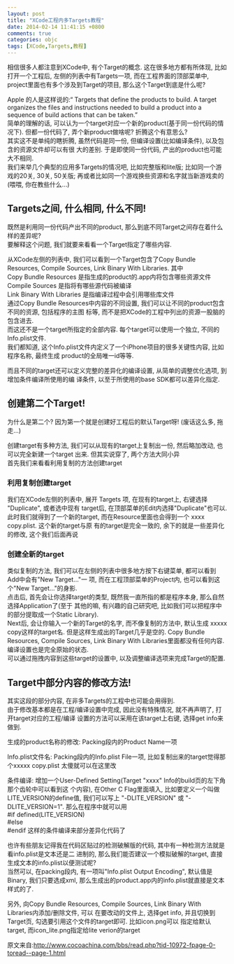 ```yaml
---
layout: post
title: "XCode工程内多Targets教程"
date: 2014-02-14 11:41:15 +0800
comments: true
categories: objc
tags: [XCode,Targets,教程]
---
```


相信很多人都注意到XCode中, 有个Target的概念. 这在很多地方都有所体现, 比如打开一个工程后, 左侧的列表中有Targets一项, 而在工程界面的顶部菜单中, project里面也有多个涉及到Target的项目, 那么这个Target到底是什么呢?  
<!--more-->
 Apple 的人是这样说的:“ Targets that define the products to build. A target organizes the files
and instructions needed to build a product into a sequence of build actions that can be taken.”  
 简单的理解的话, 可以认为一个target对应一个新的product(基于同一份代码的情况下). 但都一份代码了,
弄个新product做啥呢? 折腾这个有意思么?  
 其实这不是单纯的瞎折腾, 虽然代码是同一份, 但编译设置(比如编译条件), 以及包含的资源文件却可以有很
大的差别. 于是即使同一份代码, 产出的product也可能大不相同.  
 我们来举几个典型的应用多Targets的情况吧, 比如完整版和lite版; 比如同一个游戏的20关, 30关, 50关版;
再或者比如同一个游戏换些资源和名字就当新游戏卖的(喂喂, 你在教些什么...)  


## Targets之间, 什么相同, 什么不同!  

 既然是利用同一份代码产出不同的product, 那么到底不同Target之间存在着什么样的差异呢?  
 要解释这个问题, 我们就要来看看一个Target指定了哪些内容.  

 从XCode左侧的列表中, 我们可以看到一个Target包含了Copy Bundle Resources, Compile Sources, Link
Binary With Libraries. 其中   
 Copy Bundle Resources 是指生成的product的.app内将包含哪些资源文件   
 Compile Sources 是指将有哪些源代码被编译    
 Link Binary With Libraries 是指编译过程中会引用哪些库文件  
 通过Copy Bundle Resources中内容的不同设置, 我们可以让不同的product包含不同的资源, 包括程序的主图
标等, 而不是把XCode的工程中列出的资源一股脑的包含进去.  
 而这还不是一个target所指定的全部内容. 每个target可以使用一个独立, 不同的Info.plist文件.  
 我们都知道, 这个Info.plist文件内定义了一个iPhone项目的很多关键性内容, 比如程序名称, 最终生成
product的全局唯一id等等.  
    
  而且不同的target还可以定义完整的差异化的编译设置, 从简单的调整优化选项, 到增加条件编译所使用的编
译条件, 以至于所使用的base SDK都可以差异化指定.  

## 创建第二个Target!
  为什么是第二个? 因为第一个就是创建好工程后的默认Target呀! (废话这么多, 拖走...)  

  创建target有多种方法, 我们可以从现有的target上复制出一份, 然后略加改动, 也可以完全新建一个target
出来. 但其实说穿了, 两个方法大同小异  
  首先我们来看看利用复制的方法创建target  

###    利用复制创建target 
  我们在XCode左侧的列表中, 展开 Targets 项, 在现有的target上, 右键选择 "Duplicate", 或者选中现有
target后, 在顶部菜单的Edit内选择"Duplicate"也可以.  
  此时我们就得到了一个新的target, 而在Resource里面也会得到一个 xxxx copy.plist. 这个新的target与原
有的target是完全一致的, 余下的就是一些差异化的修改, 这个我们后面再说  

###    创建全新的target 
  类似复制的方法, 我们可以在左侧的列表中很多地方按下右键菜单, 都可以看到Add中会有"New Target..."一
项, 而在工程顶部菜单的Project内, 也可以看到这个"New Target..."的身影.  
  点击后, 首先会让你选择target的类型, 既然我一直所指的都是程序本身, 那么自然选择Application了(至于
其他的嘛, 有兴趣的自己研究吧, 比如我们可以把程序中的部分提取成一个Static Library).   
  Next后, 会让你输入一个新的Target的名字, 而不像复制的方法中, 默认生成 xxxxx copy这样的target名. 
  但是这样生成出的Target几乎是空的. Copy Bundle Resources, Compile Sources, Link Binary With
Libraries里面都没有任何内容. 编译设置也是完全原始的状态.  
  可以通过拖拽内容到这些target的设置中, 以及调整编译选项来完成Target的配置.  


## Target中部分内容的修改方法!
  其实这段的部分内容, 在非多Targets的工程中也可能会用得到.   
  由于修改基本都是在工程/编译设置中完成, 因此没有特殊情况, 就不再声明了, 打开target对应的工程/编译
设置的方法可以采用在该target上右键, 选择get info来做到.  

  生成的product名称的修改: Packing段内的Product Name一项  

  Info.plist文件名: Packing段内的Info.plist File一项, 比如复制出来的target觉得那个xxxxx copy.plist
太傻就可以在这里改  

  条件编译: 增加一个User-Defined Setting(Target "xxxx" Info的build页的左下角那个齿轮中可以看到这
个内容), 在Other C Flag里面填入, 比如要定义一个叫做LITE\_VERSION的define值, 我们可以写上
"-DLITE\_VERSION" 或 "-DLITE\_VERSION=1". 那么在程序中就可以用  
  #if defined(LITE\_VERSION)  
  #else  
  #endif 这样的条件编译来部分差异化代码了  

  也许有些朋友记得我在代码区贴过的检测破解版的代码, 其中有一种检测方法就是看info.plist是文本还是二
进制的, 那么我们能否建议一个模拟破解的target, 直接生成文本的info.plist以便测试呢?   
  当然可以, 在packing段内, 有一项叫"Info.plist Output Encoding", 默认值是Binary, 我们只要选成xml,
那么生成出的product.app内的info.plist就直接是文本样式的了.  


  另外, 向Copy Bundle Resources, Compile Sources, Link Binary With Libraries内添加/删除文件, 可以
在要改动的文件上, 选择get info, 并且切换到Target页, 勾选要引用这个文件的target即可. 比如icon.png可以
指定给默认target, 而icon\_lite.png指定给lite verion的target  
 
原文来自:http://www.cocoachina.com/bbs/read.php?tid-10972-fpage-0-toread--page-1.html
